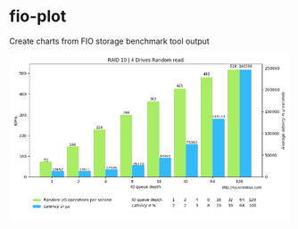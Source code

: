 # fio-plot
Create charts from FIO storage benchmark tool output 


![Alt text](/example_plots/readiops_latency.png?raw=true "Optional Title")

